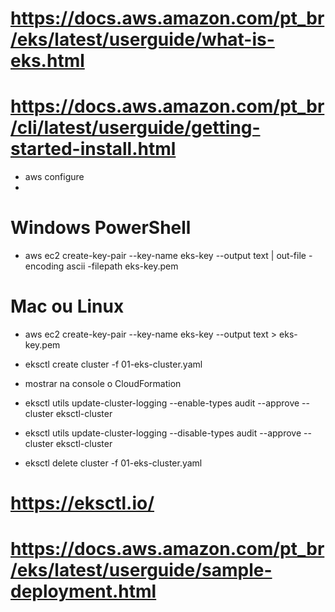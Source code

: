 # https://docs.aws.amazon.com/pt_br/eks/latest/userguide/what-is-eks.html

# https://docs.aws.amazon.com/pt_br/cli/latest/userguide/getting-started-install.html
- aws configure
- 
# Windows PowerShell
- aws ec2 create-key-pair --key-name eks-key --output text | out-file -encoding ascii -filepath eks-key.pem

# Mac ou Linux
- aws ec2 create-key-pair --key-name eks-key --output text > eks-key.pem

- eksctl create cluster -f 01-eks-cluster.yaml

- mostrar na console o CloudFormation
 

- eksctl utils update-cluster-logging --enable-types audit --approve --cluster eksctl-cluster
- eksctl utils update-cluster-logging --disable-types audit --approve --cluster eksctl-cluster
- eksctl delete cluster -f 01-eks-cluster.yaml

# https://eksctl.io/

# https://docs.aws.amazon.com/pt_br/eks/latest/userguide/sample-deployment.html

